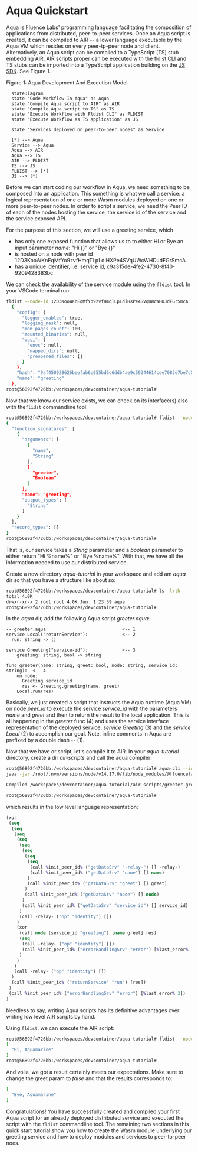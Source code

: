 # Aqua Quickstart


Aqua is Fluence Labs' programming language facilitating the composition of applications from distributed, peer-to-peer services. Once an Aqua script is created, it can be compiled to AIR -- a lower language executable by the Aqua VM which resides on every peer-tp-peer node and client. Alternatively, an Aqua script can be compiled to a TypeScript (TS) stub embedding AIR. AIR scripts proper can be executed with the [fldist CLI](https://github.com/fluencelabs/fldist) and TS stubs can be imported into a TypeScript application building on the [JS SDK](https://github.com/fluencelabs/fluence-js). See Figure 1.

Figure 1: Aqua Development And Execution Model

```mermaid
  stateDiagram
  state "Code Workflow In Aqua" as Aqua
  state "Compile Aqua script to AIR" as AIR
  state "Compile Aqua script to TS" as TS
  state "Execute Workflow with Fldist CLI" as FLDIST
  state "Execute Workflow as TS application" as JS

  state "Services deployed on peer-to-peer nodes" as Service

  [*] --> Aqua
  Service --> Aqua
  Aqua --> AIR
  Aqua --> TS
  AIR --> FLDIST
  TS --> JS
  FLDIST --> [*]
  JS --> [*]
```

Before we can start coding our workflow in Aqua, we need something to be composed into an application. This something is what we call a service: a logical representation of one or more Wasm modules deployed on one or more peer-to-peer nodes. In order to script a service, we need the Peer ID of each of the nodes hosting the service, the service id of the service and the service exposed API.

For the purpose of this section, we will use a greeting service, which

* has only one exposed function that allows us to to either Hi or Bye an input parameter _name_: "Hi {}" or "Bye {}"
* is hosted on a node with peer id  12D3KooWKnEqMfYo9zvfHmqTLpLdiHXPe4SVqUWcWHDJdFGrSmcA
* has a unique identifier, i.e. service id, c9a315de-4fe2-4730-8f40-9209428383bc

We can check the availability of the service module using the `fldist` tool. In your VSCode terminal run:

```bash
fldist --node-id 12D3KooWKnEqMfYo9zvfHmqTLpLdiHXPe4SVqUWcWHDJdFGrSmcA  get_modules --pretty| grep -B 13 -A 1  greeting
  {
    "config": {
      "logger_enabled": true,
      "logging_mask": null,
      "mem_pages_count": 100,
      "mounted_binaries": null,
      "wasi": {
        "envs": null,
        "mapped_dirs": null,
        "preopened_files": []
      }
    },
    "hash": "9af450928626beefab6c055bd6d6ddb4ae9c59344614cee7083e7be7d5fc93c2",
    "name": "greeting"
  },
root@56892f4726bb:/workspaces/devcontainer/aqua-tutorial#
```

Now that we know our service exists, we can check on its interface(s) also with the`flidst` commandline tool:

```bash
root@56892f4726bb:/workspaces/devcontainer/aqua-tutorial# fldist --node-id 12D3KooWKnEqMfYo9zvfHmqTLpLdiHXPe4SVqUWcWHDJdFGrSmcA  get_interface --id c9a315de-4fe2-4730-8f40-9209428383bc --expand
{
  "function_signatures": [
    {
      "arguments": [
        [
          "name",
          "String"
        ],
        [
          "greeter",
          "Boolean"
        ]
      ],
      "name": "greeting",
      "output_types": [
        "String"
      ]
    }
  ],
  "record_types": []
}
root@56892f4726bb:/workspaces/devcontainer/aqua-tutorial#
```

That is, our service takes a _String_ parameter and a _boolean_ parameter to either return "Hi %name%" or "Bye %name%". With that, we have all the information needed to use our distributed service. 

Create a new directory *aqua-tutorial* in your workspace and add am *aqua* dir so that you have a structure like about so:

```bash
root@56892f4726bb:/workspaces/devcontainer/aqua-tutorial# ls -lrth
total 4.0K
drwxr-xr-x 2 root root 4.0K Jun  1 23:59 aqua
root@56892f4726bb:/workspaces/devcontainer/aqua-tutorial#
```

In the *aqua* dir, add the following Aqua script *greeter.aqua*:

```aqua
-- greeter.aqua                             <-- 1
service Local("returnService"):             <-- 2
  run: string -> ()

service Greeting("service-id"):             <-- 3
    greeting: string, bool -> string

func greeter(name: string, greet: bool, node: string, service_id: string):  <-- 4
    on node:                                                      
      Greeting service_id
      res <- Greeting.greeting(name, greet)
    Local.run(res)
```

Basically, we just created a script that instructs the Aqua runtime (Aqua VM) on node *peer_id* to execute the service *service_id* with the parameters *name* and *greet* and then to return the result to the local application. This is all happening in the *greeter* func (4) and uses the service interface representation of the deployed service, *service Greeting* (3) and the *service Local* (2) to accomplish our goal. Note, inline comments in Aqua are prefixed by a double dash *--* (1).

Now that we have or script, let's compile it to AIR. In your *aqua-tutorial* directory, create a dir *air-scripts* and call the aqua compiler:

```bash
root@56892f4726bb:/workspaces/devcontainer/aqua-tutorial# aqua-cli --input aqua --output air-scripts  -a
java -jar /root/.nvm/versions/node/v14.17.0/lib/node_modules/@fluencelabs/aqua-cli/aqua-cli.jar --input aqua --output air-scripts -a

Compiled /workspaces/devcontainer/aqua-tutorial/air-scripts/greeter.greeter.air

root@56892f4726bb:/workspaces/devcontainer/aqua-tutorial#
```

which results in the low level language representation:

```clojure
(xor
 (seq
  (seq
   (seq
    (seq
     (seq
      (seq
       (seq
        (seq
         (call %init_peer_id% ("getDataSrv" "-relay-") [] -relay-)
         (call %init_peer_id% ("getDataSrv" "name") [] name)
        )
        (call %init_peer_id% ("getDataSrv" "greet") [] greet)
       )
       (call %init_peer_id% ("getDataSrv" "node") [] node)
      )
      (call %init_peer_id% ("getDataSrv" "service_id") [] service_id)
     )
     (call -relay- ("op" "identity") [])
    )
    (xor
     (call node (service_id "greeting") [name greet] res)
     (seq
      (call -relay- ("op" "identity") [])
      (call %init_peer_id% ("errorHandlingSrv" "error") [%last_error% 1])
     )
    )
   )
   (call -relay- ("op" "identity") [])
  )
  (call %init_peer_id% ("returnService" "run") [res])
 )
 (call %init_peer_id% ("errorHandlingSrv" "error") [%last_error% 2])
)
```

Needless to say, writing Aqua scripts has its definitive advantages over writing low level AIR scripts by hand.

Using `fldist`, we can execute the AIR script:

```bash
root@56892f4726bb:/workspaces/devcontainer/aqua-tutorial# fldist --node-id 12D3KooWKnEqMfYo9zvfHmqTLpLdiHXPe4SVqUWcWHDJdFGrSmcA run_air -p air-scripts/greeter.greeter.air  -d '{"service_id":"c9a315de-4fe2-4730-8f40-9209428383bc", "node": "12D3KooWKnEqMfYo9zvfHmqTLpLdiHXPe4SVqUWcWHDJdFGrSmcA", "name": "Aquamarine", "greet": true}' --generated
[
  "Hi, Aquamarine"
]
root@56892f4726bb:/workspaces/devcontainer/aqua-tutorial# 
```

And voila, we got a result certainly meets our expectations. Make sure to change the greet param to *false* and that the results corresponds to:

```bash
[
  "Bye, Aquamarine"
]
```

Congratulations! You have successfully created and compiled your first Aqua script for an already deployed distributed service and executed the script with the `fldist` commandline tool. The remaining two sections in this quick start tutorial show you how to create the Wasm module underlying our greeting service and how to deploy modules and services to peer-to-peer noes.